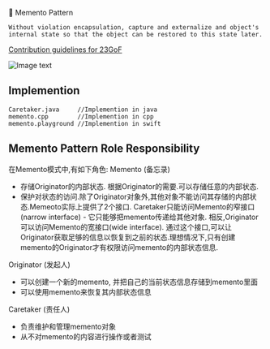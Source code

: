 💾 Memento Pattern

```
Without violation encapsulation, capture and externalize and object's internal state so that the object can be restored to this state later.
```

[Contribution guidelines for 23GoF](../../readme.md)

![Image text](memento-pattern.png)

## Implemention

```
Caretaker.java     //Implemention in java
memento.cpp        //Implemention in cpp
memento.playground //Implemention in swift
```

## Memento Pattern Role Responsibility

在Memento模式中,有如下角色:
Memento (备忘录)

* 存储Originator的内部状态. 根据Originator的需要.可以存储任意的内部状态.
* 保护对状态的访问.除了Originator对象外,其他对象不能访问其存储的内部状态.Memeoto实际上提供了2个接口.
Caretaker只能访问Memento的窄接口(narrow interface) - 它只能够把memento传递给其他对象.
相反,Originator可以访问Memento的宽接口(wide interface). 通过这个接口,可以让Originator获取足够的信息以恢复到之前的状态.理想情况下,只有创建memento的Originator才有权限访问memento的内部状态信息.

Originator (发起人)

* 可以创建一个新的memento, 并把自己的当前状态信息存储到memento里面
* 可以使用memento来恢复其内部状态信息

Caretaker (责任人)

* 负责维护和管理memento对象
* 从不对memento的内容进行操作或者测试
